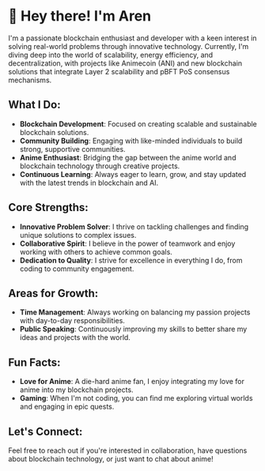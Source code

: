 # 👋 Hey there! I'm Aren

I'm a passionate blockchain enthusiast and developer with a keen interest in solving real-world problems through innovative technology. Currently, I'm diving deep into the world of scalability, energy efficiency, and decentralization, with projects like Animecoin (ANI) and new blockchain solutions that integrate Layer 2 scalability and pBFT PoS consensus mechanisms.

## What I Do:
- **Blockchain Development**: Focused on creating scalable and sustainable blockchain solutions.
- **Community Building**: Engaging with like-minded individuals to build strong, supportive communities.
- **Anime Enthusiast**: Bridging the gap between the anime world and blockchain technology through creative projects.
- **Continuous Learning**: Always eager to learn, grow, and stay updated with the latest trends in blockchain and AI.

## Core Strengths:
- **Innovative Problem Solver**: I thrive on tackling challenges and finding unique solutions to complex issues.
- **Collaborative Spirit**: I believe in the power of teamwork and enjoy working with others to achieve common goals.
- **Dedication to Quality**: I strive for excellence in everything I do, from coding to community engagement.

## Areas for Growth:
- **Time Management**: Always working on balancing my passion projects with day-to-day responsibilities.
- **Public Speaking**: Continuously improving my skills to better share my ideas and projects with the world.

## Fun Facts:
- **Love for Anime**: A die-hard anime fan, I enjoy integrating my love for anime into my blockchain projects.
- **Gaming**: When I'm not coding, you can find me exploring virtual worlds and engaging in epic quests.

## Let's Connect:
Feel free to reach out if you're interested in collaboration, have questions about blockchain technology, or just want to chat about anime!
